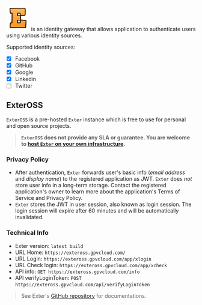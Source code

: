 ![Exter icon](icons/exter_icon.png) is an identity gateway that allows application to authenticate users using various identity sources.

Supported identity sources:

- [x] Facebook
- [x] GitHub
- [x] Google
- [x] Linkedin
- [ ] Twitter

## ExterOSS

`ExterOSS` is a pre-hosted `Exter` instance which is free to use for personal and open source projects.

> **`ExterOSS` does not provide any SLA or guarantee. You are welcome to [host `Exter` on your own infrastructure](https://github.com/btnguyen2k/exter/blob/master/BuildAndRun.md).**

### Privacy Policy

- After authentication, `Exter` forwards user's basic info (_email address_ and _display name_) to the registered application as JWT.
`Exter` does _not_ store user info in a long-term storage. Contact the registered application's owner to learn more about the application's Terms of Service and Privacy Policy.
- `Exter` stores the JWT in user session, also known as login session. The login session will expire after 60 minutes and will be automatically invalidated.

### Technical Info

- Exter version: `latest build`
- URL Home: `https://exteross.gpvcloud.com/`
- URL Login: `https://exteross.gpvcloud.com/app/xlogin`
- URL Check login: `https://exteross.gpvcloud.com/app/xcheck`
- API info: `GET https://exteross.gpvcloud.com/info`
- API verifyLoginToken: `POST https://exteross.gpvcloud.com/api/verifyLoginToken`

> See Exter's [GitHub repository](https://github.com/btnguyen2k/exter/) for documentations.
